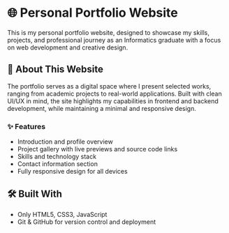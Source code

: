 # 🌐 Personal Portfolio Website

This is my personal portfolio website, designed to showcase my skills, projects, and professional journey as an Informatics graduate with a focus on web development and creative design.

## 📌 About This Website

The portfolio serves as a digital space where I present selected works, ranging from academic projects to real-world applications. Built with clean UI/UX in mind, the site highlights my capabilities in frontend and backend development, while maintaining a minimal and responsive design.

### ✨ Features
- Introduction and profile overview
- Project gallery with live previews and source code links
- Skills and technology stack
- Contact information section
- Fully responsive design for all devices

## 🛠️ Built With
- Only HTML5, CSS3, JavaScript
- Git & GitHub for version control and deployment
